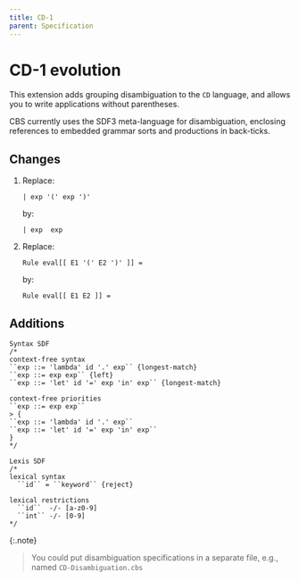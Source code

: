 ```yaml
---
title: CD-1
parent: Specification
---
```


# CD-1 evolution

This extension adds grouping disambiguation to the `CD` language,
and allows you to write applications without parentheses.

CBS currently uses the SDF3 meta-language for disambiguation,
enclosing references to embedded grammar sorts and productions in back-ticks.

## Changes

1.  Replace:

    ```
    | exp '(' exp ')'
    ```

    by:

    ```
    | exp  exp
    ```

2.  Replace:

    ```
    Rule eval[[ E1 '(' E2 ')' ]] =
    ```

    by:

    ```
    Rule eval[[ E1 E2 ]] =
    ```

## Additions

```
Syntax SDF
/*
context-free syntax
``exp ::= 'lambda' id '.' exp`` {longest-match}
``exp ::= exp exp`` {left}
``exp ::= 'let' id '=' exp 'in' exp`` {longest-match}

context-free priorities
``exp ::= exp exp``
> {
``exp ::= 'lambda' id '.' exp``
``exp ::= 'let' id '=' exp 'in' exp``
}
*/

Lexis SDF
/*
lexical syntax
  ``id`` = ``keyword`` {reject}

lexical restrictions
  ``id``  -/- [a-z0-9]
  ``int`` -/- [0-9]
*/
```

{:.note}
> You could put disambiguation specifications in a separate file,
> e.g., named `CD-Disambiguation.cbs`
